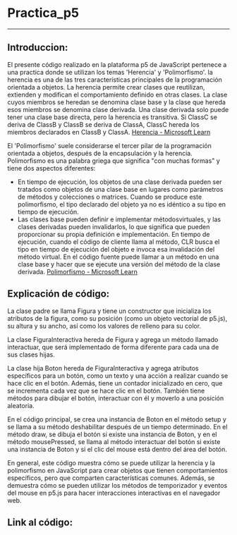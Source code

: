 # Practica_p5
----------------------------------------------------------------------------------------------------------------------------------
## Introduccion:
El presente código realizado en la plataforma p5 de JavaScript pertenece a una practica donde se utilizan los temas 'Herencia' y 'Polimorfismo'. la herencia es una de las tres características principales de la programación orientada a objetos. La herencia permite crear clases que reutilizan, extienden y modifican el comportamiento definido en otras clases. La clase cuyos miembros se heredan se denomina clase base y la clase que hereda esos miembros se denomina clase derivada. Una clase derivada solo puede tener una clase base directa, pero la herencia es transitiva. Si ClassC se deriva de ClassB y ClassB se deriva de ClassA, ClassC hereda los miembros declarados en ClassB y ClassA. [Herencia - Microsoft Learn](https://learn.microsoft.com/es-es/dotnet/csharp/fundamentals/object-oriented/inheritance)

El 'Polimorfismo' suele considerarse el tercer pilar de la programación orientada a objetos, después de la encapsulación y la herencia. Polimorfismo es una palabra griega que significa "con muchas formas" y tiene dos aspectos diferentes:

* En tiempo de ejecución, los objetos de una clase derivada pueden ser tratados como objetos de una clase base en lugares como parámetros de métodos y colecciones o matrices. Cuando se produce este polimorfismo, el tipo declarado del objeto ya no es idéntico a su tipo en tiempo de ejecución.
* Las clases base pueden definir e implementar métodosvirtuales, y las clases derivadas pueden invalidarlos, lo que significa que pueden proporcionar su propia definición e implementación. En tiempo de ejecución, cuando el código de cliente llama al método, CLR busca el tipo en tiempo de ejecución del objeto e invoca esa invalidación del método virtual. En el código fuente puede llamar a un método en una clase base y hacer que se ejecute una versión del método de la clase derivada. [Polimorfismo - Microsoft Learn](https://learn.microsoft.com/es-es/dotnet/csharp/fundamentals/object-oriented/polymorphism)

## Explicación de código:
La clase padre se llama Figura y tiene un constructor que inicializa los atributos de la figura, como su posición (como un objeto vectorial de p5.js), su altura y su ancho, así como los valores de relleno para su color.

La clase FiguraInteractiva hereda de Figura y agrega un método llamado interactuar, que será implementado de forma diferente para cada una de sus clases hijas.

La clase hija Boton hereda de FiguraInteractiva y agrega atributos específicos para un botón, como un texto y una acción a realizar cuando se hace clic en el botón. Además, tiene un contador inicializado en cero, que se incrementa cada vez que se hace clic en el botón. También tiene métodos para dibujar el botón, interactuar con él y moverlo a una posición aleatoria.

En el código principal, se crea una instancia de Boton en el método setup y se llama a su método deshabilitar después de un tiempo determinado. En el método draw, se dibuja el botón si existe una instancia de Boton, y en el método mousePressed, se llama al método interactuar del botón si existe una instancia de Boton y si el clic del mouse está dentro del área del botón.

En general, este código muestra cómo se puede utilizar la herencia y la polimorfismo en JavaScript para crear objetos que tienen comportamientos específicos, pero que comparten características comunes. Además, se demuestra cómo se pueden utilizar los métodos de temporizador y eventos del mouse en p5.js para hacer interacciones interactivas en el navegador web.

## Link al código: